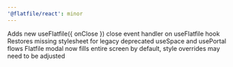 ```yaml
---
'@flatfile/react': minor
---
```


Adds new useFlatfile({ onClose }) close event handler on useFlatfile hook
Restores missing stylesheet for legacy deprecated useSpace and usePortal flows
Flatfile modal now fills entire screen by default, style overrides may need to be adjusted
